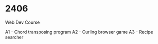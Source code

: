 # 2406
Web Dev Course

A1 - Chord transposing program
A2 - Curling browser game
A3 - Recipe searcher

